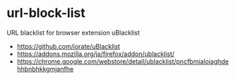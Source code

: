 # url-block-list

URL blacklist for browser extension uBlacklist

- https://github.com/iorate/uBlacklist
- https://addons.mozilla.org/ja/firefox/addon/ublacklist/
- https://chrome.google.com/webstore/detail/ublacklist/pncfbmialoiaghdehhbnbhkkgmjanfhe
